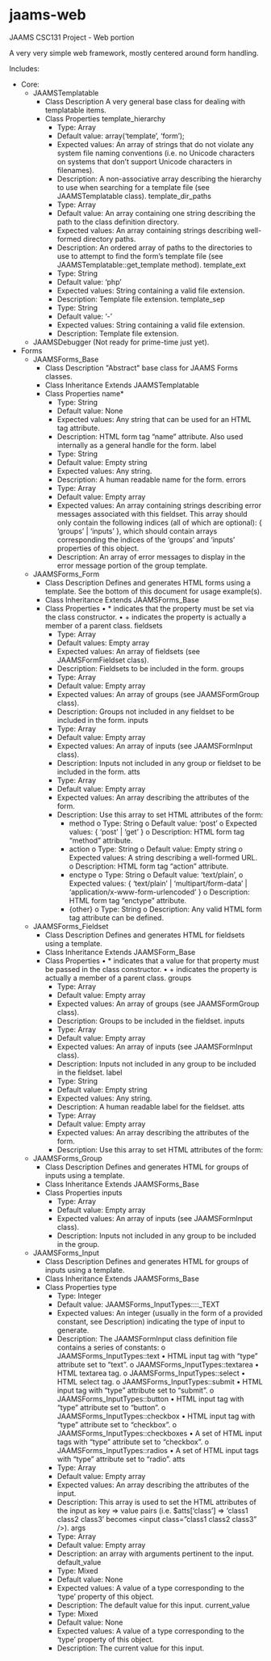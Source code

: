 jaams-web
=========

JAAMS CSC131 Project - Web portion

A very very simple web framework, mostly centered around form handling.

Includes:

- Core:
  - JAAMSTemplatable
    - Class Description
      A very general base class for dealing with templatable items.
    - Class Properties
      template_hierarchy
      -  Type: Array
      -  Default value: array(‘template’, ‘form’);
      -	Expected values: An array of strings that do not violate any system file naming conventions (i.e. no Unicode characters on systems that don’t support Unicode characters in filenames).
      -	Description: A non-associative array describing the hierarchy to use when searching for a template file (see JAAMSTemplatable class).
      template_dir_paths
      -	Type: Array
      -	Default value: An array containing one string describing the path to the class definition directory.
      -	Expected values: An array containing strings describing well-formed directory paths.
      -	Description: An ordered array of paths to the directories to use to attempt to find the form’s template file (see JAAMSTemplatable::get_template method).
      template_ext
      -	Type: String
      -	Default value: ‘php’
      -	Expected values: String containing a valid file extension.
      -	Description: Template file extension.
      template_sep
      -	Type: String
      -	Default value: ‘-’
      -	Expected values: String containing a valid file extension.
      -	Description: Template file extension.
  - JAAMSDebugger (Not ready for prime-time just yet).
- Forms
  - JAAMSForms_Base
    - Class Description
      "Abstract" base class for JAAMS Forms classes.
    - Class Inheritance
      Extends JAAMSTemplatable
    - Class Properties
      name*
        - Type: String
        -  Default value: None
        -	Expected values: Any string that can be used for an HTML tag attribute.
        -	Description: HTML form tag “name” attribute.  Also used internally as a general handle for the form.
      label
      -  Type: String
      -	Default value: Empty string
      -	Expected values: Any string.
      -	Description: A human readable name for the form.
      errors
      -  Type: Array
      -	Default value: Empty array
      -	Expected values: An array containing strings describing error messages associated with this fieldset.  This array should only contain the following indices (all of which are optional): { ‘groups’ | ‘inputs’ }, which should contain arrays corresponding the indices of the ‘groups’ and ‘inputs’ properties of this object.
      -	Description: An array of error messages to display in the error message portion of the group template.
  - JAAMSForms_Form
    - Class Description
      Defines and generates HTML forms using a template.  See the bottom of this document for usage example(s).
    - Class Inheritance
      Extends JAAMSForms_Base
    - Class Properties
      •  * indicates that the property must be set via the class constructor.
      •	+ indicates the property is actually a member of a parent class.
      fieldsets
      -	Type: Array
      -	Default values: Empty array
      -	Expected values: An array of fieldsets (see JAAMSFormFieldset class).
      -	Description: Fieldsets to be included in the form.
      groups
      -	Type: Array
      -	Default value: Empty array
      -	Expected values: An array of groups (see JAAMSFormGroup class).
      -	Description: Groups not included in any fieldset to be included in the form.
      inputs
      -	Type: Array
      -	Default value: Empty array
      -	Expected values: An array of inputs (see JAAMSFormInput class).
      -	Description: Inputs not included in any group or fieldset to be included in the form.
      atts
      -	Type: Array
      -	Default value: Empty array
      -	Expected values: An array describing the attributes of the form.
      -	Description: Use this array to set HTML attributes of the form:
        -	method
          o	Type: String
          o	Default value: ‘post’
          o	Expected values: { ‘post’ | ‘get’ }
          o	Description: HTML form tag “method” attribute.
        -	action
          o	Type: String
          o	Default value: Empty string
          o	Expected values: A string describing a well-formed URL.
          o	Description: HTML form tag “action” attribute.
        -	enctype
          o	Type: String
          o	Default value: ‘text/plain’,
          o	Expected values: { ‘text/plain’ | ‘multipart/form-data’ | ‘application/x-www-form-urlencoded’ }
          o	Description: HTML form tag “enctype” attribute.
        -	{other}
          o	Type: String
          o	Description: Any valid HTML form tag attribute can be defined.
  - JAAMSForms_Fieldset
    - Class Description
      Defines and generates HTML for fieldsets using a template.
    - Class Inheritance
      Extends JAAMSForm_Base
    - Class Properties
      •  * indicates that a value for that property must be passed in the class constructor.
      •  + indicates the property is actually a member of a parent class.
      groups
      -	Type: Array
      -	Default value: Empty array
      -	Expected values: An array of groups (see JAAMSFormGroup class).
      -	Description: Groups to be included in the fieldset.
      inputs
      -	Type: Array
      -	Default value: Empty array
      -	Expected values: An array of inputs (see JAAMSFormInput class).
      -	Description: Inputs not included in any group to be included in the fieldset.
      label
      -	Type: String
      -	Default value: Empty string
      -	Expected values: Any string.
      -	Description: A human readable label for the fieldset.
      atts
      -  Type: Array
      -	Default value: Empty array
      -	Expected values: An array describing the attributes of the form.
      -	Description: Use this array to set HTML attributes of the form:
  - JAAMSForms_Group
    - Class Description
      Defines and generates HTML for groups of inputs using a template.
    - Class Inheritance
      Extends JAAMSForms_Base
    - Class Properties
      inputs
      -  Type: Array
      -	Default value: Empty array
      -	Expected values: An array of inputs (see JAAMSFormInput class).
      -	Description: Inputs not included in any group to be included in the group.
  - JAAMSForms_Input
    - Class Description
      Defines and generates HTML for groups of inputs using a template.
    - Class Inheritance
      Extends JAAMSForms_Base
    - Class Properties
      type
      -  Type: Integer
      -	Default value: JAAMSForms_InputTypes::::_TEXT
      -	Expected values: An integer (usually in the form of a provided constant, see Description) indicating the type of input to generate.
      -	Description: The JAAMSFormInput class definition file contains a series of constants:
        o	JAAMSForms_InputTypes::text
          •	HTML input tag with “type” attribute set to “text”.
        o	JAAMSForms_InputTypes::textarea
          •	HTML textarea tag.
        o	JAAMSForms_InputTypes::select
          •	HTML select tag.
        o	JAAMSForms_InputTypes::submit
          •	HTML input tag with “type” attribute set to “submit”.
        o	JAAMSForms_InputTypes::button
          •	HTML input tag with “type” attribute set to “button”.
        o	JAAMSForms_InputTypes::checkbox
          •	HTML input tag with “type” attribute set to “checkbox”.
        o	JAAMSForms_InputTypes::checkboxes
          •	A set of HTML input tags with “type” attribute set to “checkbox”.
        o	JAAMSForms_InputTypes::radios
          •	A set of HTML input tags with “type” attribute set to “radio”.
      atts
      -	Type: Array
      -	Default value: Empty array
      -	Expected values: An array describing the attributes of the input.
      -	Description: This array is used to set the HTML attributes of the input as key => value pairs (i.e. $atts[‘class’] => ‘class1 class2 class3’ becomes <input class=”class1 class2 class3” />).
      args
      -	Type: Array
      -	Default value: Empty array
      -	Description: an array with arguments pertinent to the input.
      default_value
      -	Type: Mixed
      -	Default value: None
      -	Expected values: A value of a type corresponding to the ‘type’ property of this object.
      -	Description: The default value for this input.
      current_value
      -	Type: Mixed
      -	Default value: None
      -	Expected values: A value of a type corresponding to the ‘type’ property of this object.
      -	Description: The current value for this input.


